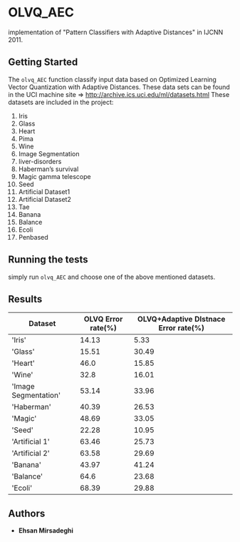 # OLVQ_AEC
implementation of "Pattern Classifiers with Adaptive Distances" in IJCNN 2011.


## Getting Started

The `olvq_AEC` function classify input data based on Optimized Learning Vector Quantization with Adaptive Distances. These data sets can be found in the UCI machine site => http://archive.ics.uci.edu/ml/datasets.html
These datasets are included in the project:
1. Iris
3. Glass
4. Heart
5. Pima
6. Wine
7. Image Segmentation
8. liver-disorders
9. Haberman’s survival
10. Magic gamma telescope
11. Seed
12. Artificial Dataset1
13. Artificial Dataset2
14. Tae
15. Banana
16. Balance
17. Ecoli
18. Penbased


## Running the tests

simply run ```olvq_AEC``` and choose one of the above mentioned datasets.

## Results
| Dataset | OLVQ Error rate(%) | OLVQ+Adaptive DIstnace Error rate(%) |
| ------- | ------------------ | ------------------------------------ |
| 'Iris' | 14.13 | 5.33 |
| 'Glass' | 15.51 | 30.49 |   
| 'Heart' | 46.0 | 15.85 |  
| 'Wine' | 32.8 | 16.01 |
| 'Image Segmentation' | 53.14 | 33.96 |
| 'Haberman' |40.39 | 26.53 |
| 'Magic' | 48.69 | 33.05 |
| 'Seed' | 22.28 | 10.95 |
| 'Artificial 1' | 63.46 | 25.73 |
| 'Artificial 2' | 63.58 | 29.69 |
| 'Banana' | 43.97 | 41.24 |
| 'Balance' | 64.6 | 23.68 |
| 'Ecoli' | 68.39 | 29.88 |
    


## Authors

* **Ehsan Mirsadeghi**
